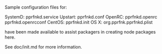 Sample configuration files for:

SystemD: pprfnkd.service
Upstart: pprfnkd.conf
OpenRC:  pprfnkd.openrc
         pprfnkd.openrcconf
CentOS:  pprfnkd.init
OS X:    org.pprfnk.pprfnkd.plist

have been made available to assist packagers in creating node packages here.

See doc/init.md for more information.
